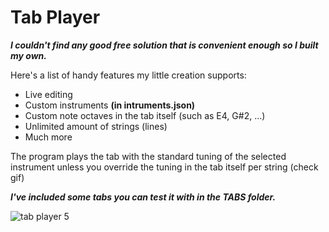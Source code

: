 # Tab Player

***I couldn't find any good free solution that is convenient enough so I built my own.***

Here's a list of handy features my little creation supports:

- Live editing
- Custom instruments **(in intruments.json)**
- Custom note octaves in the tab itself (such as E4, G#2, ...)
- Unlimited amount of strings (lines)
- Much more

The program plays the tab with the standard tuning of the selected instrument unless you override the tuning in the tab itself per string (check gif)

***I've included some tabs you can test it with in the TABS folder.***

![tab player 5](https://user-images.githubusercontent.com/24359011/140895226-f4cc3d5b-ab45-421e-b29b-293681e6818c.gif)
